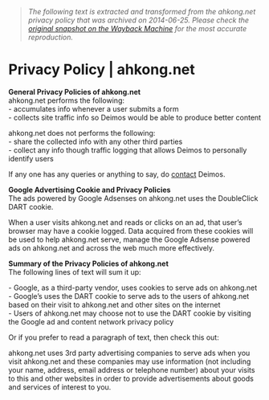 > *The following text is extracted and transformed from the ahkong.net privacy policy that was archived on 2014-06-25. Please check the [original snapshot on the Wayback Machine](https://web.archive.org/web/20140625110958id_/http%3A//ahkong.net/about/pp) for the most accurate reproduction.*

# Privacy Policy | ahkong.net

**General Privacy Policies of ahkong.net**  
ahkong.net performs the following:  
\- accumulates info whenever a user submits a form  
\- collects site traffic info so Deimos would be able to produce better content

ahkong.net does not performs the following:  
\- share the collected info with any other third parties  
\- collect any info though traffic logging that allows Deimos to personally identify users

If any one has any queries or anything to say, do [contact](http://ahkong.net/contact/ "Contact Deimos Tel`Arin") Deimos.

**Google Advertising Cookie and Privacy Policies**  
The ads powered by Google Adsenses on ahkong.net uses the DoubleClick DART cookie.

When a user visits ahkong.net and reads or clicks on an ad, that user’s browser may have a cookie logged. Data acquired from these cookies will be used to help ahkong.net serve, manage the Google Adsense powered ads on ahkong.net and across the web much more effectively.

**Summary of the Privacy Policies of ahkong.net**  
The following lines of text will sum it up:

\- Google, as a third-party vendor, uses cookies to serve ads on ahkong.net  
\- Google’s uses the DART cookie to serve ads to the users of ahkong.net based on their visit to ahkong.net and other sites on the internet  
\- Users of ahkong.net may choose not to use the DART cookie by visiting the Google ad and content network privacy policy

Or if you prefer to read a paragraph of text, then check this out:

ahkong.net uses 3rd party advertising companies to serve ads when you visit ahkong.net and these companies may use information (not including your name, address, email address or telephone number) about your visits to this and other websites in order to provide advertisements about goods and services of interest to you.
